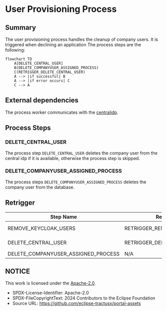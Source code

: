 # User Provisioning Process

## Summary

The user provisioning process handles the cleanup of company users. It is triggered when declining an application The process steps are the following:

```mermaid
flowchart TD
    A[DELETE_CENTRAL_USER]
    B(DELETE_COMPANYUSER_ASSIGNED_PROCESS)
    C(RETRIGGER_DELETE_CENTRAL_USER)
    A --> |if successful| B
    A --> |if error occurs| C
    C --> A

```

## External dependencies

The process worker communicates with the [centralidp](https://github.com/eclipse-tractusx/portal-iam/tree/main/charts/centralidp).

## Process Steps

### DELETE_CENTRAL_USER

The process step `DELETE_CENTRAL_USER` deletes the company user from the central idp if it is available, otherwise the process step is skipped.

### DELETE_COMPANYUSER_ASSIGNED_PROCESS

The process steps `DELETE_COMPANYUSER_ASSIGNED_PROCESS` deletes the company user from the database.

## Retrigger

| Step Name                           | Retrigger Step                  | Retrigger Endpoint                                                                  |
| ----------------------------------- | ------------------------------- | ----------------------------------------------------------------------------------- |
| REMOVE_KEYCLOAK_USERS               | RETRIGGER_REMOVE_KEYCLOAK_USERS | api/administration/registration/network/{externalId}/retrigger-remove-keycloak-user |
| DELETE_CENTRAL_USER                 | RETRIGGER_DELETE_CENTRAL_USER   | api/administration/registration/{processId}/retrigger-delete-centraluser            |
| DELETE_COMPANYUSER_ASSIGNED_PROCESS | N/A                             |                                                                                     |

## NOTICE

This work is licensed under the [Apache-2.0](https://www.apache.org/licenses/LICENSE-2.0).

- SPDX-License-Identifier: Apache-2.0
- SPDX-FileCopyrightText: 2024 Contributors to the Eclipse Foundation
- Source URL: https://github.com/eclipse-tractusx/portal-assets
